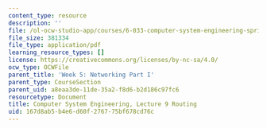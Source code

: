 ```yaml
---
content_type: resource
description: ''
file: /ol-ocw-studio-app/courses/6-033-computer-system-engineering-spring-2018/167d8ab5b4e6d60f276775bf678cd76c_MIT6_033S18lec9.pdf
file_size: 381334
file_type: application/pdf
learning_resource_types: []
license: https://creativecommons.org/licenses/by-nc-sa/4.0/
ocw_type: OCWFile
parent_title: 'Week 5: Networking Part I'
parent_type: CourseSection
parent_uid: a8eaa3de-11de-35a2-f8d6-b2d186c97fc6
resourcetype: Document
title: Computer System Engineering, Lecture 9 Routing
uid: 167d8ab5-b4e6-d60f-2767-75bf678cd76c
---
```

